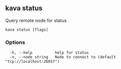 <!--
title: status
-->
## kava status

Query remote node for status

```
kava status [flags]
```

### Options

```
  -h, --help          help for status
  -n, --node string   Node to connect to (default "tcp://localhost:26657")
```

